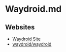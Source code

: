 # Waydroid.md

## Websites

* [Waydroid Site](https://waydro.id/)
* [waydroid/waydroid](https://github.com/waydroid/waydroid)
